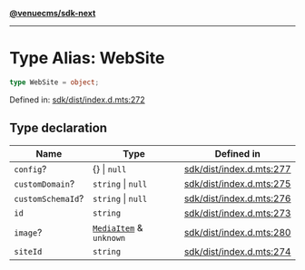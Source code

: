 [**@venuecms/sdk-next**](../Index.md)

***

# Type Alias: WebSite

```ts
type WebSite = object;
```

Defined in: [sdk/dist/index.d.mts:272](https://github.com/venuecms/sdk/blob/9b35c3f75ba3cd0722f50bc82d98f2f4dd56e037/packages/sdk/dist/index.d.mts#L272)

## Type declaration

| Name | Type | Defined in |
| ------ | ------ | ------ |
| <a id="config"></a> `config`? | \{\} \| `null` | [sdk/dist/index.d.mts:277](https://github.com/venuecms/sdk/blob/9b35c3f75ba3cd0722f50bc82d98f2f4dd56e037/packages/sdk/dist/index.d.mts#L277) |
| <a id="customdomain"></a> `customDomain`? | `string` \| `null` | [sdk/dist/index.d.mts:275](https://github.com/venuecms/sdk/blob/9b35c3f75ba3cd0722f50bc82d98f2f4dd56e037/packages/sdk/dist/index.d.mts#L275) |
| <a id="customschemaid"></a> `customSchemaId`? | `string` \| `null` | [sdk/dist/index.d.mts:276](https://github.com/venuecms/sdk/blob/9b35c3f75ba3cd0722f50bc82d98f2f4dd56e037/packages/sdk/dist/index.d.mts#L276) |
| <a id="id"></a> `id` | `string` | [sdk/dist/index.d.mts:273](https://github.com/venuecms/sdk/blob/9b35c3f75ba3cd0722f50bc82d98f2f4dd56e037/packages/sdk/dist/index.d.mts#L273) |
| <a id="image"></a> `image`? | [`MediaItem`](MediaItem.md) & `unknown` | [sdk/dist/index.d.mts:280](https://github.com/venuecms/sdk/blob/9b35c3f75ba3cd0722f50bc82d98f2f4dd56e037/packages/sdk/dist/index.d.mts#L280) |
| <a id="siteid"></a> `siteId` | `string` | [sdk/dist/index.d.mts:274](https://github.com/venuecms/sdk/blob/9b35c3f75ba3cd0722f50bc82d98f2f4dd56e037/packages/sdk/dist/index.d.mts#L274) |
